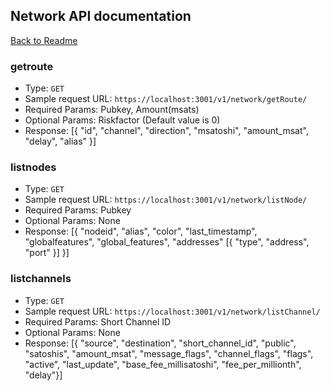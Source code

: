 ## Network API documentation
[Back to Readme](../README.md)

### getroute
- Type: `GET`
- Sample request URL: `https://localhost:3001/v1/network/getRoute/`
- Required Params: Pubkey, Amount(msats)
- Optional Params: Riskfactor (Default value is 0)
- Response:
[{ "id", "channel", "direction", "msatoshi", "amount_msat", "delay", "alias" }]

### listnodes
- Type: `GET`
- Sample request URL: `https://localhost:3001/v1/network/listNode/`
- Required Params: Pubkey
- Optional Params: None
- Response:
[{ "nodeid", "alias", "color", "last_timestamp", "globalfeatures", "global_features", "addresses" [{ "type", "address", "port" }] }]

### listchannels
- Type: `GET`
- Sample request URL: `https://localhost:3001/v1/network/listChannel/`
- Required Params: Short Channel ID
- Optional Params: None
- Response:
[{ "source", "destination", "short_channel_id", "public", "satoshis", "amount_msat", "message_flags", "channel_flags", "flags", "active", "last_update", "base_fee_millisatoshi", "fee_per_millionth", "delay"}]